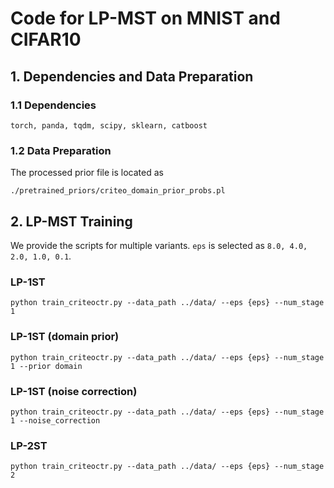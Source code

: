 # Code for LP-MST on MNIST and CIFAR10

## 1. Dependencies and Data Preparation
### 1.1 Dependencies
```torch, panda, tqdm, scipy, sklearn, catboost```
### 1.2 Data Preparation
The processed prior file is located as
```
./pretrained_priors/criteo_domain_prior_probs.pl
```

## 2. LP-MST Training
We provide the scripts for multiple variants. `eps` is selected as `8.0, 4.0, 2.0, 1.0, 0.1`.

### LP-1ST
```
python train_criteoctr.py --data_path ../data/ --eps {eps} --num_stage 1
```

### LP-1ST (domain prior)
```
python train_criteoctr.py --data_path ../data/ --eps {eps} --num_stage 1 --prior domain
```

### LP-1ST (noise correction)
```
python train_criteoctr.py --data_path ../data/ --eps {eps} --num_stage 1 --noise_correction
```

### LP-2ST
```
python train_criteoctr.py --data_path ../data/ --eps {eps} --num_stage 2
```